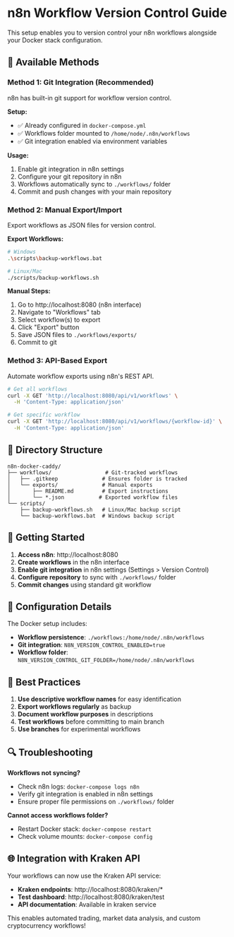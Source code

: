 # n8n Workflow Version Control Guide

This setup enables you to version control your n8n workflows alongside your Docker stack configuration.

## 🔄 Available Methods

### Method 1: Git Integration (Recommended)
n8n has built-in git support for workflow version control.

**Setup:**
- ✅ Already configured in `docker-compose.yml`
- ✅ Workflows folder mounted to `/home/node/.n8n/workflows`
- ✅ Git integration enabled via environment variables

**Usage:**
1. Enable git integration in n8n settings
2. Configure your git repository in n8n
3. Workflows automatically sync to `./workflows/` folder
4. Commit and push changes with your main repository

### Method 2: Manual Export/Import
Export workflows as JSON files for version control.

**Export Workflows:**
```bash
# Windows
.\scripts\backup-workflows.bat

# Linux/Mac
./scripts/backup-workflows.sh
```

**Manual Steps:**
1. Go to http://localhost:8080 (n8n interface)
2. Navigate to "Workflows" tab
3. Select workflow(s) to export
4. Click "Export" button
5. Save JSON files to `./workflows/exports/`
6. Commit to git

### Method 3: API-Based Export
Automate workflow exports using n8n's REST API.

```bash
# Get all workflows
curl -X GET 'http://localhost:8080/api/v1/workflows' \
  -H 'Content-Type: application/json'

# Get specific workflow
curl -X GET 'http://localhost:8080/api/v1/workflows/{workflow-id}' \
  -H 'Content-Type: application/json'
```

## 📁 Directory Structure

```
n8n-docker-caddy/
├── workflows/                 # Git-tracked workflows
│   ├── .gitkeep              # Ensures folder is tracked
│   └── exports/              # Manual exports
│       ├── README.md         # Export instructions
│       └── *.json           # Exported workflow files
└── scripts/
    ├── backup-workflows.sh   # Linux/Mac backup script
    └── backup-workflows.bat  # Windows backup script
```

## 🚀 Getting Started

1. **Access n8n**: http://localhost:8080
2. **Create workflows** in the n8n interface
3. **Enable git integration** in n8n settings (Settings > Version Control)
4. **Configure repository** to sync with `./workflows/` folder
5. **Commit changes** using standard git workflow

## 🔧 Configuration Details

The Docker setup includes:
- **Workflow persistence**: `./workflows:/home/node/.n8n/workflows`
- **Git integration**: `N8N_VERSION_CONTROL_ENABLED=true`
- **Workflow folder**: `N8N_VERSION_CONTROL_GIT_FOLDER=/home/node/.n8n/workflows`

## 📝 Best Practices

1. **Use descriptive workflow names** for easy identification
2. **Export workflows regularly** as backup
3. **Document workflow purposes** in descriptions
4. **Test workflows** before committing to main branch
5. **Use branches** for experimental workflows

## 🔍 Troubleshooting

**Workflows not syncing?**
- Check n8n logs: `docker-compose logs n8n`
- Verify git integration is enabled in n8n settings
- Ensure proper file permissions on `./workflows/` folder

**Cannot access workflows folder?**
- Restart Docker stack: `docker-compose restart`
- Check volume mounts: `docker-compose config`

## 🌐 Integration with Kraken API

Your workflows can now use the Kraken API service:
- **Kraken endpoints**: http://localhost:8080/kraken/*
- **Test dashboard**: http://localhost:8080/kraken/test
- **API documentation**: Available in kraken service

This enables automated trading, market data analysis, and custom cryptocurrency workflows!
